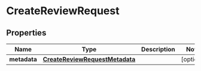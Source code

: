 

# CreateReviewRequest


## Properties

| Name | Type | Description | Notes |
|------------ | ------------- | ------------- | -------------|
|**metadata** | [**CreateReviewRequestMetadata**](CreateReviewRequestMetadata.md) |  |  [optional] |



